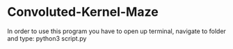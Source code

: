 # Convoluted-Kernel-Maze
In order to use this program you have to open up terminal, navigate to folder and type: python3 script.py
